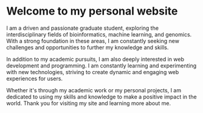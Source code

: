 # Welcome to my personal website

I am a driven and passionate graduate student, exploring the interdisciplinary fields of bioinformatics, machine learning, and genomics. With a strong foundation in these areas, I am constantly seeking new challenges and opportunities to further my knowledge and skills.

In addition to my academic pursuits, I am also deeply interested in web development and programming. I am constantly learning and experimenting with new technologies, striving to create dynamic and engaging web experiences for users.

Whether it's through my academic work or my personal projects, I am dedicated to using my skills and knowledge to make a positive impact in the world. Thank you for visiting my site and learning more about me.
